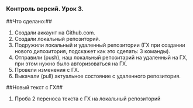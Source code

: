 
### Контроль версий. Урок 3. ##

##Что сделано:##

1. Создали аккаунт на Github.com.
2. Создали локальный репозиторий.
3. Подружили локальный и удаленный репозитории (ГХ при создании нового дипозитория, подскажет как это сделать: 3 команды).
4. Отправили (push), наш локальный репозитарий на удаленный на ГХ, при этом нужно было авторизоваться на ГХ.
5. Провели изменения с ГХ.
6. Выкачали (pull) актуальное состояние с удаленного репозитория.

##Новый текст с ГХ##
1. Проба 2 переноса текста с ГХ на локальный репозиторий

